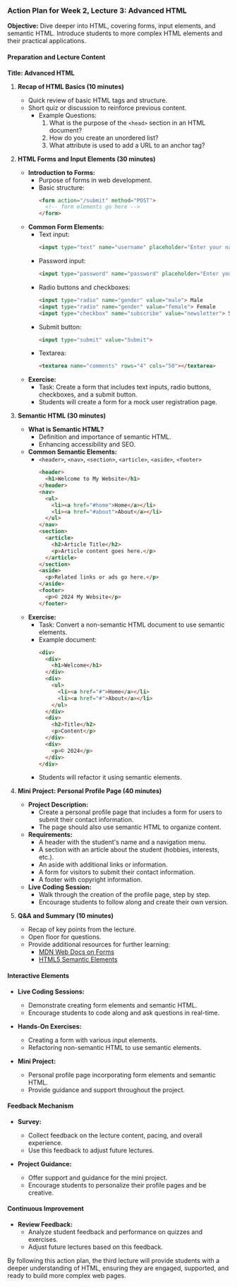 ### Action Plan for Week 2, Lecture 3: Advanced HTML

**Objective:**
Dive deeper into HTML, covering forms, input elements, and semantic HTML. Introduce students to more complex HTML elements and their practical applications.

#### Preparation and Lecture Content

**Title: Advanced HTML**

1. **Recap of HTML Basics (10 minutes)**
   - Quick review of basic HTML tags and structure.
   - Short quiz or discussion to reinforce previous content.
     - Example Questions:
       1. What is the purpose of the `<head>` section in an HTML document?
       2. How do you create an unordered list?
       3. What attribute is used to add a URL to an anchor tag?

2. **HTML Forms and Input Elements (30 minutes)**
   - **Introduction to Forms:**
     - Purpose of forms in web development.
     - Basic structure:
       ```html
       <form action="/submit" method="POST">
         <!-- form elements go here -->
       </form>
       ```
   - **Common Form Elements:**
     - Text input:
       ```html
       <input type="text" name="username" placeholder="Enter your name">
       ```
     - Password input:
       ```html
       <input type="password" name="password" placeholder="Enter your password">
       ```
     - Radio buttons and checkboxes:
       ```html
       <input type="radio" name="gender" value="male"> Male
       <input type="radio" name="gender" value="female"> Female
       <input type="checkbox" name="subscribe" value="newsletter"> Subscribe to newsletter
       ```
     - Submit button:
       ```html
       <input type="submit" value="Submit">
       ```
     - Textarea:
       ```html
       <textarea name="comments" rows="4" cols="50"></textarea>
       ```
   - **Exercise:**
     - Task: Create a form that includes text inputs, radio buttons, checkboxes, and a submit button.
     - Students will create a form for a mock user registration page.

3. **Semantic HTML (30 minutes)**
   - **What is Semantic HTML?**
     - Definition and importance of semantic HTML.
     - Enhancing accessibility and SEO.
   - **Common Semantic Elements:**
     - `<header>`, `<nav>`, `<section>`, `<article>`, `<aside>`, `<footer>`
       ```html
       <header>
         <h1>Welcome to My Website</h1>
       </header>
       <nav>
         <ul>
           <li><a href="#home">Home</a></li>
           <li><a href="#about">About</a></li>
         </ul>
       </nav>
       <section>
         <article>
           <h2>Article Title</h2>
           <p>Article content goes here.</p>
         </article>
       </section>
       <aside>
         <p>Related links or ads go here.</p>
       </aside>
       <footer>
         <p>© 2024 My Website</p>
       </footer>
       ```
   - **Exercise:**
     - Task: Convert a non-semantic HTML document to use semantic elements.
     - Example document:
       ```html
       <div>
         <div>
           <h1>Welcome</h1>
         </div>
         <div>
           <ul>
             <li><a href="#">Home</a></li>
             <li><a href="#">About</a></li>
           </ul>
         </div>
         <div>
           <h2>Title</h2>
           <p>Content</p>
         </div>
         <div>
           <p>© 2024</p>
         </div>
       </div>
       ```
     - Students will refactor it using semantic elements.

4. **Mini Project: Personal Profile Page (40 minutes)**
   - **Project Description:**
     - Create a personal profile page that includes a form for users to submit their contact information.
     - The page should also use semantic HTML to organize content.
   - **Requirements:**
     - A header with the student's name and a navigation menu.
     - A section with an article about the student (hobbies, interests, etc.).
     - An aside with additional links or information.
     - A form for visitors to submit their contact information.
     - A footer with copyright information.
   - **Live Coding Session:**
     - Walk through the creation of the profile page, step by step.
     - Encourage students to follow along and create their own version.

5. **Q&A and Summary (10 minutes)**
   - Recap of key points from the lecture.
   - Open floor for questions.
   - Provide additional resources for further learning:
     - [MDN Web Docs on Forms](https://developer.mozilla.org/en-US/docs/Learn/Forms)
     - [HTML5 Semantic Elements](https://www.w3schools.com/html/html5_semantic_elements.asp)

#### Interactive Elements

- **Live Coding Sessions:**
  - Demonstrate creating form elements and semantic HTML.
  - Encourage students to code along and ask questions in real-time.

- **Hands-On Exercises:**
  - Creating a form with various input elements.
  - Refactoring non-semantic HTML to use semantic elements.

- **Mini Project:**
  - Personal profile page incorporating form elements and semantic HTML.
  - Provide guidance and support throughout the project.

#### Feedback Mechanism

- **Survey:**
  - Collect feedback on the lecture content, pacing, and overall experience.
  - Use this feedback to adjust future lectures.

- **Project Guidance:**
  - Offer support and guidance for the mini project.
  - Encourage students to personalize their profile pages and be creative.

#### Continuous Improvement

- **Review Feedback:**
  - Analyze student feedback and performance on quizzes and exercises.
  - Adjust future lectures based on this feedback.

By following this action plan, the third lecture will provide students with a deeper understanding of HTML, ensuring they are engaged, supported, and ready to build more complex web pages.